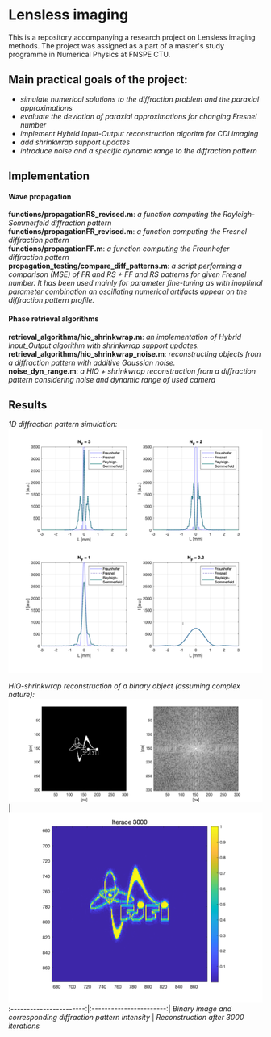 # Lensless imaging
This is a repository accompanying a research project on Lensless imaging methods. The project was assigned as a part of a master's study programme in Numerical Physics at FNSPE CTU. 

## Main practical goals of the project:
- _simulate numerical solutions to the diffraction problem and the paraxial approximations_
- _evaluate the deviation of paraxial approximations for changing Fresnel number_
- _implement Hybrid Input-Output reconstruction algoritm for CDI imaging_
- _add shrinkwrap support updates_
- _introduce noise and a specific dynamic range to the diffraction pattern_

## Implementation
#### Wave propagation
__functions/propagationRS_revised.m__: _a function computing the Rayleigh-Sommerfeld diffraction pattern_  
__functions/propagationFR_revised.m__: _a function computing the Fresnel diffraction pattern_  
__functions/propagationFF.m__: _a function computing the Fraunhofer diffraction pattern_  
__propagation_testing/compare_diff_patterns.m__: _a script performing a comparison (MSE) of FR and RS + FF and RS patterns for given Fresnel number. It has been used mainly for parameter fine-tuning as with inoptimal parameter combination an oscillating numerical artifacts appear on the diffraction pattern profile._  

#### Phase retrieval algorithms  
__retrieval_algorithms/hio_shrinkwrap.m__: _an implementation of Hybrid Input_Output algorithm with shrinkwrap support updates._  
__retrieval_algorithms/hio_shrinkwrap_noise.m__: _reconstructing objects from a diffraction pattern with additive Gaussian noise._  
__noise_dyn_range.m__: _a HIO + shrinkwrap reconstruction from a diffraction pattern considering noise and dynamic range of used camera_  

## Results 
_1D diffraction pattern simulation:_  
<img src="diagrams/plot_profiles_official_color.png" width="600" style="display:inline-block">

_HIO-shrinkwrap reconstruction of a binary object (assuming complex nature):_  
 ![](diagrams/reference_and_pattern.png) | ![alt text](diagrams/hio_shrinkwrap_it3000_color.png) 
:-----------------------:|:-----------------------:|
 _Binary image and corresponding diffraction pattern intensity_         | _Reconstruction after 3000 iterations_        

